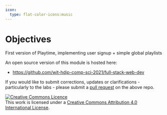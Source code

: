 ```yaml
---
icon: 
  type: flat-color-icons:music
---
```

# Objectives

First version of Playtime, implementing user signup  + simple global playlists

An open source version of this  module is hosted here:

- <https://github.com/wit-hdip-comp-sci-2021/full-stack-web-dev>

If you would like to submit corrections, updates or clarifications - particularly to the labs - please submit a [pull request](https://docs.github.com/en/pull-requests/collaborating-with-pull-requests/proposing-changes-to-your-work-with-pull-requests/creating-a-pull-request) on the above repo.

<a rel="license" href="http://creativecommons.org/licenses/by/4.0/"><img alt="Creative Commons Licence" style="border-width:0" src="https://i.creativecommons.org/l/by/4.0/88x31.png" /></a><br />This work is licensed under a <a rel="license" href="http://creativecommons.org/licenses/by/4.0/">Creative Commons Attribution 4.0 International License</a>.
